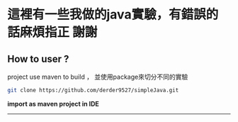# 這裡有一些我做的java實驗，有錯誤的話麻煩指正 謝謝


## How to user ?

project use maven to build ， 並使用package來切分不同的實驗 

```bash
git clone https://github.com/derder9527/simpleJava.git
```

**import as maven project in IDE**

---
